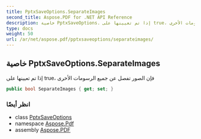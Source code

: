 ```yaml
---
title: PptxSaveOptions.SeparateImages
second_title: Aspose.PDF for .NET API Reference
description: خاصية PptxSaveOptions. إذا تم تعيينها على true، فإن الصور تفصل عن جميع الرسومات الأخرى
type: docs
weight: 50
url: /ar/net/aspose.pdf/pptxsaveoptions/separateimages/
---
```

## خاصية PptxSaveOptions.SeparateImages

إذا تم تعيينها على true، فإن الصور تفصل عن جميع الرسومات الأخرى

```csharp
public bool SeparateImages { get; set; }
```

### انظر أيضًا

* class [PptxSaveOptions](../)
* namespace [Aspose.Pdf](../../../aspose.pdf/)
* assembly [Aspose.PDF](../../../)